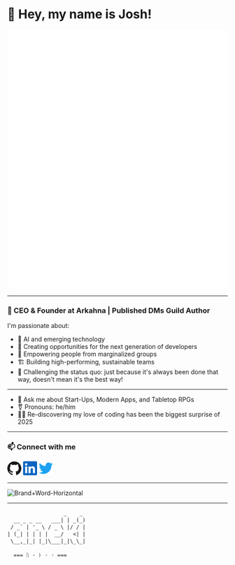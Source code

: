 # 👋 Hey, my name is Josh!

![](https://raw.githubusercontent.com/joshuaboys/github-stats/refs/heads/master/generated/languages.svg#gh-dark-mode-only)   ![](https://raw.githubusercontent.com/joshuaboys/github-stats/refs/heads/master/generated/overview.svg#gh-dark-mode-only)

---

### 🚀 CEO & Founder at Arkahna | Published DMs Guild Author

I'm passionate about:
- 🦄 AI and emerging technology
- 🌱 Creating opportunities for the next generation of developers
- 🌈 Empowering people from marginalized groups
- 🏗️ Building high-performing, sustainable teams
- 🧠 Challenging the status quo: just because it's always been done that way, doesn't mean it's the best way!

---

- 💬 Ask me about Start-Ups, Modern Apps, and Tabletop RPGs
- ⚧ Pronouns: he/him
- 👨‍💻 Re-discovering my love of coding has been the biggest surprise of 2025

---

### 📫 Connect with me

<p>
  <a href="https://github.com/joshuaboys" target="_blank"><img alt="GitHub" height="32" width="32" src="assets/github.svg"></a>
  <a href="https://linkedin.com/in/joshboys" target="_blank"><img alt="LinkedIn" height="32" width="32" src="assets/linkedin.svg"></a>
  <a href="https://twitter.com/aneki" target="_blank"><img alt="Twitter" height="32" width="32" src="assets/twitter.svg"></a>
</p>

---

![Brand+Word-Horizontal](https://user-images.githubusercontent.com/38293002/132086825-0d716440-6649-42d2-8ece-7ebf6cb870b7.png)

---

```text
                  _    _
  __ _ _ __   ___| | _(_)
 / _` | '_ \ / _ \ |/ / |
| (_| | | | |  __/   <| |
 \__,_|_| |_|\___|_|\_\_|

  === ᚢ · ᚦ · ᚲ ===
```
